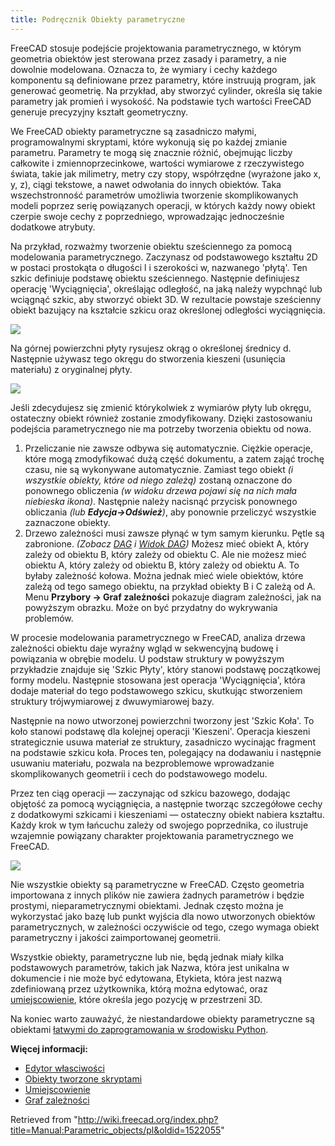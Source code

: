 ```yaml
---
title: Podręcznik Obiekty parametryczne
---
```


FreeCAD stosuje podejście projektowania parametrycznego, w którym geometria obiektów jest sterowana przez zasady i parametry, a nie dowolnie modelowana. Oznacza to, że wymiary i cechy każdego komponentu są definiowane przez parametry, które instruują program, jak generować geometrię. Na przykład, aby stworzyć cylinder, określa się takie parametry jak promień i wysokość. Na podstawie tych wartości FreeCAD generuje precyzyjny kształt geometryczny.

We FreeCAD obiekty parametryczne są zasadniczo małymi, programowalnymi skryptami, które wykonują się po każdej zmianie parametru. Parametry te mogą się znacznie różnić, obejmując liczby całkowite i zmiennoprzecinkowe, wartości wymiarowe z rzeczywistego świata, takie jak milimetry, metry czy stopy, współrzędne (wyrażone jako x, y, z), ciągi tekstowe, a nawet odwołania do innych obiektów. Taka wszechstronność parametrów umożliwia tworzenie skomplikowanych modeli poprzez serię powiązanych operacji, w których każdy nowy obiekt czerpie swoje cechy z poprzedniego, wprowadzając jednocześnie dodatkowe atrybuty.

Na przykład, rozważmy tworzenie obiektu sześciennego za pomocą modelowania parametrycznego. Zaczynasz od podstawowego kształtu 2D w postaci prostokąta o długości l i szerokości w, nazwanego 'płytą'. Ten szkic definiuje podstawę obiektu sześciennego. Następnie definiujesz operację 'Wyciągnięcia', określając odległość, na jaką należy wypchnąć lub wciągnąć szkic, aby stworzyć obiekt 3D. W rezultacie powstaje sześcienny obiekt bazujący na kształcie szkicu oraz określonej odległości wyciągnięcia.

![](/images/FreeCAD_022_PArametricDesignPlate.png)

Na górnej powierzchni płyty rysujesz okrąg o określonej średnicy d. Następnie używasz tego okręgu do stworzenia kieszeni (usunięcia materiału) z oryginalnej płyty.

![](/images/FreeCAD_022_ParametricDesignPocket.png)

Jeśli zdecydujesz się zmienić którykolwiek z wymiarów płyty lub okręgu, ostateczny obiekt również zostanie zmodyfikowany. Dzięki zastosowaniu podejścia parametrycznego nie ma potrzeby tworzenia obiektu od nowa.

1. Przeliczanie nie zawsze odbywa się automatycznie. Ciężkie operacje, które mogą zmodyfikować dużą część dokumentu, a zatem zająć trochę czasu, nie są wykonywane automatycznie. Zamiast tego obiekt _(i wszystkie obiekty, które od niego zależą)_ zostaną oznaczone do ponownego obliczenia _(w widoku drzewa pojawi się na nich mała niebieska ikona)_. Następnie należy nacisnąć przycisk ponownego obliczania _(lub **Edycja->Odśwież**)_, aby ponownie przeliczyć wszystkie zaznaczone obiekty.
2. Drzewo zależności musi zawsze płynąć w tym samym kierunku. Pętle są zabronione. _(Zobacz [DAG](/Glossary#Directed_Acyclic_Graph "Glossary") i [Widok DAG](/DAG_view/pl "DAG view/pl"))_ Możesz mieć obiekt A, który zależy od obiektu B, który zależy od obiektu C. Ale nie możesz mieć obiektu A, który zależy od obiektu B, który zależy od obiektu A. To byłaby zależność kołowa. Można jednak mieć wiele obiektów, które zależą od tego samego obiektu, na przykład obiekty B i C zależą od A. Menu **Przybory -> Graf zależności** pokazuje diagram zależności, jak na powyższym obrazku. Może on być przydatny do wykrywania problemów.

W procesie modelowania parametrycznego w FreeCAD, analiza drzewa zależności obiektu daje wyraźny wgląd w sekwencyjną budowę i powiązania w obrębie modelu. U podstaw struktury w powyższym przykładzie znajduje się 'Szkic Płyty', który stanowi podstawę początkowej formy modelu. Następnie stosowana jest operacja 'Wyciągnięcia', która dodaje materiał do tego podstawowego szkicu, skutkując stworzeniem struktury trójwymiarowej z dwuwymiarowej bazy.

Następnie na nowo utworzonej powierzchni tworzony jest 'Szkic Koła'. To koło stanowi podstawę dla kolejnej operacji 'Kieszeni'. Operacja kieszeni strategicznie usuwa materiał ze struktury, zasadniczo wycinając fragment na podstawie szkicu koła. Proces ten, polegający na dodawaniu i następnie usuwaniu materiału, pozwala na bezproblemowe wprowadzanie skomplikowanych geometrii i cech do podstawowego modelu.

Przez ten ciąg operacji — zaczynając od szkicu bazowego, dodając objętość za pomocą wyciągnięcia, a następnie tworząc szczegółowe cechy z dodatkowymi szkicami i kieszeniami — ostateczny obiekt nabiera kształtu. Każdy krok w tym łańcuchu zależy od swojego poprzednika, co ilustruje wzajemnie powiązany charakter projektowania parametrycznego we FreeCAD.

![](/images/FreeCAD_022_ParametricDesignDependGraph.png)

Nie wszystkie obiekty są parametryczne w FreeCAD. Często geometria importowana z innych plików nie zawiera żadnych parametrów i będzie prostymi, nieparametrycznymi obiektami. Jednak często można je wykorzystać jako bazę lub punkt wyjścia dla nowo utworzonych obiektów parametrycznych, w zależności oczywiście od tego, czego wymaga obiekt parametryczny i jakości zaimportowanej geometrii.

Wszystkie obiekty, parametryczne lub nie, będą jednak miały kilka podstawowych parametrów, takich jak Nazwa, która jest unikalna w dokumencie i nie może być edytowana, Etykieta, która jest nazwą zdefiniowaną przez użytkownika, którą można edytować, oraz [umiejscowienie](/Placement/pl "Placement/pl"), które określa jego pozycję w przestrzeni 3D.

Na koniec warto zauważyć, że niestandardowe obiekty parametryczne są obiektami [łatwymi do zaprogramowania w środowisku Python](/Scripted_objects/pl "Scripted objects/pl").

**Więcej informacji:**

- [Edytor własciwości](/Property_editor/pl "Property editor/pl")
- [Obiekty tworzone skryptami](/Scripted_objects/pl "Scripted objects/pl")
- [Umiejscowienie](/Placement/pl "Placement/pl")
- [Graf zależności](/Std_DependencyGraph/pl "Std DependencyGraph/pl")

Retrieved from "<http://wiki.freecad.org/index.php?title=Manual:Parametric_objects/pl&oldid=1522055>"
